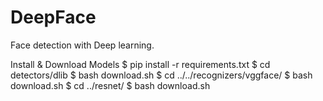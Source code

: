# DeepFace
Face detection with Deep learning.



Install & Download Models
$ pip install -r requirements.txt
$ cd detectors/dlib
$ bash download.sh
$ cd ../../recognizers/vggface/
$ bash download.sh
$ cd ../resnet/
$ bash download.sh
